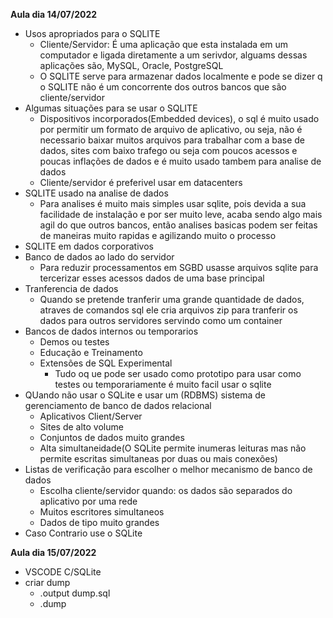 **Aula dia 14/07/2022**
- Usos apropriados para o SQLITE
    -  Cliente/Servidor: É uma aplicação que esta instalada em um computador e ligada diretamente a um serivdor, alguams dessas aplicações são, MySQL, Oracle, PostgreSQL
    - O SQLITE serve para armazenar dados localmente e pode se dizer q o SQLITE não é um concorrente dos outros bancos que são cliente/servidor
- Algumas situações para se usar o SQLITE
    - Dispositivos incorporados(Embedded devices), o sql é muito usado por permitir um formato de arquivo de aplicativo, ou seja, não é necessario baixar muitos arquivos para trabalhar com a base de dados, sites com baixo trafego ou seja com poucos acessos e poucas inflações de dados e é muito usado tambem para analise de dados
    - Cliente/servidor é preferivel usar em datacenters
- SQLITE usado na analise de dados
    - Para analises é muito mais simples usar sqlite, pois devida a sua facilidade de instalação e por ser muito leve, acaba sendo algo mais agil do que outros bancos, então analises basicas podem ser feitas de maneiras muito rapidas e agilizando muito o processo
- SQLITE em dados corporativos
- Banco de dados ao lado do servidor
    - Para reduzir processamentos em SGBD usasse arquivos sqlite para tercerizar esses acessos dados de uma base principal
- Tranferencia de dados
    - Quando se pretende tranferir uma grande quantidade de dados, atraves de comandos sql ele cria arquivos zip para tranferir os dados para outros servidores servindo como um container
- Bancos de dados internos ou temporarios
    - Demos ou testes
    - Educação e Treinamento
    - Extensões de SQL Experimental
        - Tudo oq ue pode ser usado como prototipo para usar como testes ou temporariamente é muito facil usar o sqlite 
- QUando não usar o SQLite e usar um (RDBMS) sistema de gerenciamento de banco de dados relacional
    - Aplicativos Client/Server
    - Sites de alto volume
    - Conjuntos de dados muito grandes
    - Alta simultaneidade(O SQLite permite inumeras leituras mas não permite escritas simultaneas por duas ou mais conexões)
- Listas de verificação para escolher o melhor mecanismo de banco de dados
    - Escolha cliente/servidor quando: os dados são separados do aplicativo por uma rede
    - Muitos escritores simultaneos
    - Dados de tipo muito grandes
- Caso Contrario use o SQLite

**Aula dia 15/07/2022**
- VSCODE C/SQLite
- criar dump
    - .output dump.sql
    - .dump
    
